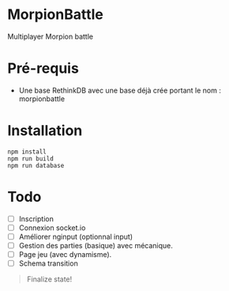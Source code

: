 # MorpionBattle

Multiplayer Morpion battle

# Pré-requis

- Une base RethinkDB avec une base déjà crée portant le nom : morpionbattle

# Installation

```
npm install
npm run build
npm run database
```

# Todo

- [ ] Inscription
- [ ] Connexion socket.io
- [ ] Améliorer nginput (optionnal input)
- [ ] Gestion des parties (basique) avec mécanique.
- [ ] Page jeu (avec dynamisme).
- [ ] Schema transition

> Finalize state!
